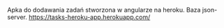 
Apka do dodawania zadań stworzona w angularze na heroku. Baza json-server.
https://tasks-heroku-app.herokuapp.com/
